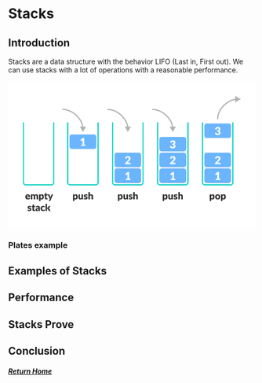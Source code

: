 # Stacks

## Introduction
Stacks are a data structure with the behavior LIFO (Last in, First out). We can use stacks with a lot
of operations with a reasonable performance.


![Stack Diagram](images/stack.webp)
### Plates example 

## Examples of Stacks

## Performance

## Stacks Prove

## Conclusion


##### [Return Home](README.md)